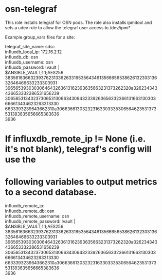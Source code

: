 # osn-telegraf

This role installs telegraf for OSN pods. The role also installs ipmitool and sets a udev rule to allow the telegraf user access to /dev/ipmi* 

Example group_vars files for a site:

telegraf_site_name: sdsc  
influxdb_local_ip: 172.16.2.12  
influxdb_db: osn  
influxdb_username: osn  
influxdb_password: !vault |  
          $ANSIBLE_VAULT;1.1;AES256  
          38356163663239376231336263316535643461356665653862613230313632646466633233303931  
          3965653930303064643263613162393635663231373262320a326234343436653332386531656239  
          30656531343237306531306634306432336263656332366131663130303666613434623263313330  
          6633393239643662310a306636613032323163303335306564623531373531393635656665383636  
          3936  
# If influxdb_remote_ip != None (i.e. it's not blank), telegraf's config will use the  
# following variables to output metrics to a second database.  

influxdb_remote_ip:  
influxdb_remote_db: osn  
influxdb_remote_username: osn  
influxdb_remote_password: !vault |  
          $ANSIBLE_VAULT;1.1;AES256  
          38356163663239376231336263316535643461356665653862613230313632646466633233303931  
          3965653930303064643263613162393635663231373262320a326234343436653332386531656239  
          30656531343237306531306634306432336263656332366131663130303666613434623263313330  
          6633393239643662310a306636613032323163303335306564623531373531393635656665383636  
          3936  
